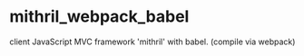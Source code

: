 # mithril_webpack_babel
client JavaScript MVC framework 'mithril' with babel. (compile via webpack)
